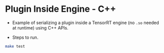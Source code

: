 # Plugin Inside Engine - C++

+ Example of serializing a plugin inside a TensorRT engine (no `.so` needed at runtime) using C++ APIs.

+ Steps to run.

```bash
make test
```
